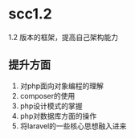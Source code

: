 # scc1.2
1.2 版本的框架，提高自己架构能力

## 提升方面
1. 对php面向对象编程的理解
2. composer的使用
3. php设计模式的掌握
4. php对数据库方面的操作
5. 将laravel的一些核心思想融入进来
